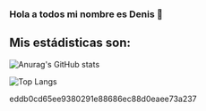 ### Hola a todos mi nombre es Denis 👋

## Mis estádisticas son:

![Anurag's GitHub stats](https://github-readme-stats.vercel.app/api?username=Denis-Yen&show_icons=true&theme=dracula)

![Top Langs](https://github-readme-stats.vercel.app/api/top-langs?username=Denis-Yen&show_icons=true&theme=tokyonight)


eddb0cd65ee9380291e88686ec88d0eaee73a237



